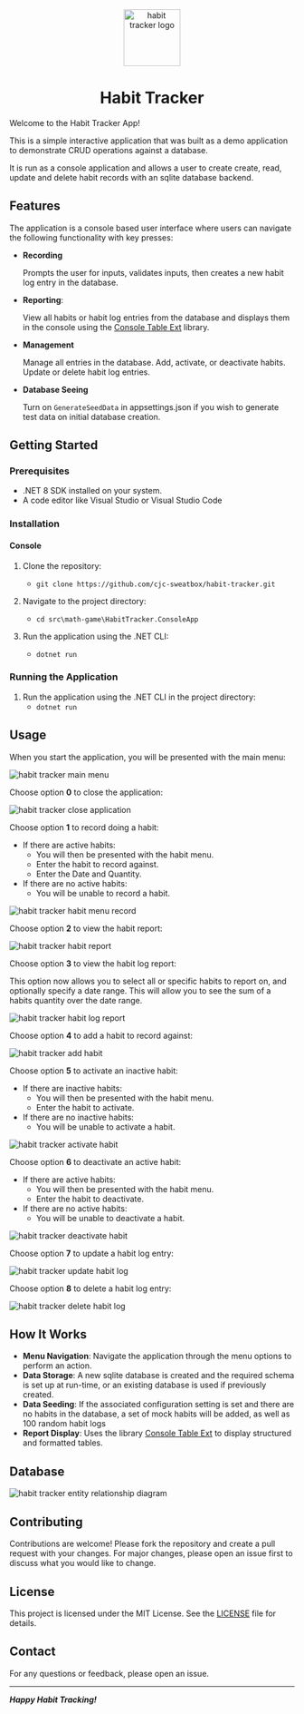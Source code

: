 <div align="center">

<img src="./img/habit-tracker-logo.png" alt="habit tracker logo" width="100px" />
<h1>Habit Tracker</h1>

</div>

Welcome to the Habit Tracker App!

This is a simple interactive application that was built as a demo application to demonstrate CRUD operations against a database.

It is run as a console application and allows a user to create create, read, update and delete habit records with an sqlite database backend.

## Features

The application is a console based user interface where users can navigate the following functionality with key presses:

- **Recording**
 
	Prompts the user for inputs, validates inputs, then creates a new habit log entry in the database.

- **Reporting**:

	View all habits or habit log entries from the database and displays them in the console using the [Console Table Ext](https://github.com/minhhungit/ConsoleTableExt) library.

- **Management**

	Manage all entries in the database. Add, activate, or deactivate habits. Update or delete habit log entries.

- **Database Seeing**

	Turn on `GenerateSeedData` in appsettings.json if you wish to generate test data on initial database creation.

## Getting Started

### Prerequisites

- .NET 8 SDK installed on your system.
- A code editor like Visual Studio or Visual Studio Code

### Installation

#### Console

1. Clone the repository:
	- `git clone https://github.com/cjc-sweatbox/habit-tracker.git`

2. Navigate to the project directory:
	- `cd src\math-game\HabitTracker.ConsoleApp`

3. Run the application using the .NET CLI:
	- `dotnet run`

### Running the Application

1. Run the application using the .NET CLI in the project directory:
	- `dotnet run`

## Usage

When you start the application, you will be presented with the main menu:

![habit tracker main menu](./img/habit-tracker-main-menu.png)

Choose option **0** to close the application:

![habit tracker close application](./img/habit-tracker-close-application.png)

Choose option **1** to record doing a habit:
- If there are active habits:
	- You will then be presented with the habit menu.
	- Enter the habit to record against.
	- Enter the Date and Quantity.
- If there are no active habits:
	- You will be unable to record a habit.

![habit tracker habit menu record](./img/habit-tracker-habit-menu-record.png)

Choose option **2** to view the habit report:

![habit tracker habit report](./img/habit-tracker-habit-report.png)

Choose option **3** to  view the habit log report:

This option now allows you to select all or specific habits to report on, and optionally specify a date range. This will allow you to see the sum of a habits quantity over the date range.

![habit tracker habit log report](./img/habit-tracker-habit-log-report.png)

Choose option **4** to add a habit to record against:

![habit tracker add habit](./img/habit-tracker-add-habit.png)

Choose option **5** to activate an inactive habit:
- If there are inactive habits:
	- You will then be presented with the habit menu.
	- Enter the habit to activate.
- If there are no inactive habits:
	- You will be unable to activate a habit.

![habit tracker activate habit](./img/habit-tracker-habit-menu-activate.png)

Choose option **6** to deactivate an active habit:
- If there are active habits:
	- You will then be presented with the habit menu.
	- Enter the habit to deactivate.
- If there are no active habits:
	- You will be unable to deactivate a habit.

![habit tracker deactivate habit](./img/habit-tracker-habit-menu-deactivate.png)

Choose option **7** to update a habit log entry:

![habit tracker update habit log](./img/habit-tracker-habit-log-menu-update.png)

Choose option **8** to delete a habit log entry:

![habit tracker delete habit log](./img/habit-tracker-habit-log-menu-delete.png)

## How It Works

- **Menu Navigation**: Navigate the application through the menu options to perform an action.
- **Data Storage**: A new sqlite database is created and the required schema is set up at run-time, or an existing database is used if previously created.
- **Data Seeding**: If the associated configuration setting is set and there are no habits in the database, a set of mock habits will be added, as well as 100 random habit logs
- **Report Display**: Uses the library [Console Table Ext](https://github.com/minhhungit/ConsoleTableExt) to display structured and formatted tables.

## Database

![habit tracker entity relationship diagram](./img/habit-tracker-entity-relationship-diagram.png)

## Contributing

Contributions are welcome! Please fork the repository and create a pull request with your changes. For major changes, please open an issue first to discuss what you would like to change.

## License

This project is licensed under the MIT License. See the [LICENSE](./LICENSE) file for details.

## Contact

For any questions or feedback, please open an issue.

---
***Happy Habit Tracking!***
